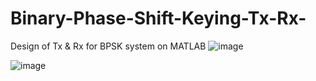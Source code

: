# Binary-Phase-Shift-Keying-Tx-Rx-
Design of Tx &amp; Rx for BPSK system on MATLAB
![image](https://github.com/SeifEssam20/Binary-Phase-Shift-Keying-Tx-Rx-/assets/100514121/fa356bb6-eae3-43bb-81c2-1e803e14c494)




![image](https://github.com/SeifEssam20/Binary-Phase-Shift-Keying-Tx-Rx-/assets/100514121/dff3e3ac-9a22-4f2a-b530-c4a740cc5fb6)

